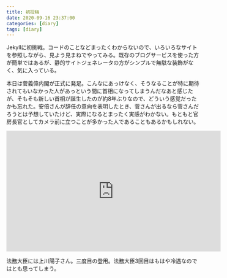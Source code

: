 ```yaml
---
title: 初投稿
date: 2020-09-16 23:37:00
categories: [diary]
tags: [diary]
---
```


Jekyllに初挑戦。コードのことなどまったくわからないので、いろいろなサイトを参照しながら、見よう見まねでやってみる。既存のブログサービスを使った方が簡単ではあるが、静的サイトジェネレータの方がシンプルで無駄な装飾がなく、気に入っている。

本日は菅義偉内閣が正式に発足。こんなにあっけなく、そうなることが特に期待されてもいなかった人があっという間に首相になってしまうんだなあと感じたが、そもそも新しい首相が誕生したのが約8年ぶりなので、どういう感覚だったかも忘れた。安倍さんが辞任の意向を表明したとき、菅さんが出るなら菅さんだろうとは予想していたけど、実際になるとまったく実感がわかない。もともと官房長官としてカメラ前に立つことが多かった人であることもあるかもしれない。

<iframe width="560" height="315" src="https://www.youtube.com/embed/hH5etGIeMl4" frameborder="0" allow="accelerometer; autoplay; clipboard-write; encrypted-media; gyroscope; picture-in-picture" allowfullscreen></iframe>

法務大臣には上川陽子さん。三度目の登用。法務大臣3回目はもはや冷遇なのではとも思ってしまう。
